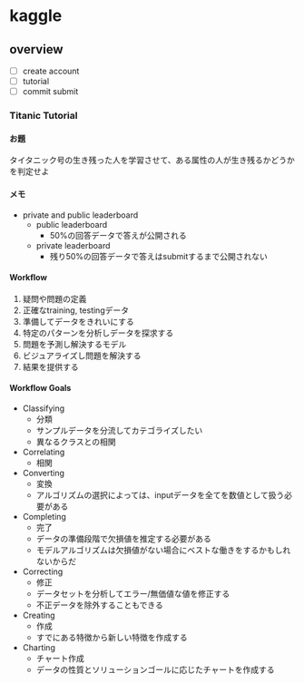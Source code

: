 # kaggle

## overview
* [ ] create account
* [ ] tutorial
* [ ] commit submit

### Titanic Tutorial
#### お題
タイタニック号の生き残った人を学習させて、ある属性の人が生き残るかどうかを判定せよ

#### メモ
- private and public leaderboard
  - public leaderboard
    - 50%の回答データで答えが公開される
  - private leaderboard
    - 残り50%の回答データで答えはsubmitするまで公開されない

#### Workflow
1. 疑問や問題の定義
2. 正確なtraining, testingデータ
3. 準備してデータをきれいにする
4. 特定のパターンを分析しデータを探求する
5. 問題を予測し解決するモデル
6. ビジュアライズし問題を解決する
7. 結果を提供する

#### Workflow Goals
- Classifying
  - 分類
  - サンプルデータを分流してカテゴライズしたい
  - 異なるクラスとの相関
- Correlating
   - 相関
- Converting
  - 変換
  - アルゴリズムの選択によっては、inputデータを全てを数値として扱う必要がある
- Completing
  - 完了
  - データの準備段階で欠損値を推定する必要がある
  - モデルアルゴリズムは欠損値がない場合にベストな働きをするかもしれないからだ
- Correcting
  - 修正
  - データセットを分析してエラー/無価値な値を修正する
  - 不正データを除外することもできる
- Creating
  - 作成
  - すでにある特徴から新しい特徴を作成する
- Charting
  - チャート作成
  - データの性質とソリューションゴールに応じたチャートを作成する



